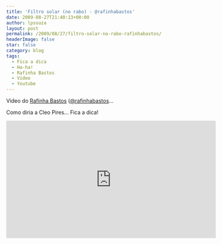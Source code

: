 ```yaml
---
title: 'Filtro solar (no rabo) - @rafinhabastos'
date: 2009-08-27T21:40:13+00:00
author: lpsouza
layout: post
permalink: /2009/08/27/filtro-solar-no-rabo-rafinhabastos/
headerImage: false
star: false
category: blog
tags:
  - Fica a dica
  - Ha-ha!
  - Rafinha Bastos
  - Video
  - Youtube
---
```

Video do [Rafinha Bastos](http://www.youtube.com/user/rafinhabastos) ([@rafinhabastos](http://twitter.com/rafinhabastos)...

Como diria a Cleo Pires... Fica a dica!

<iframe width="560" height="315" src="https://www.youtube.com/embed/SQhFw5Me-8I?rel=0" frameborder="0" allow="autoplay; encrypted-media" allowfullscreen></iframe>
